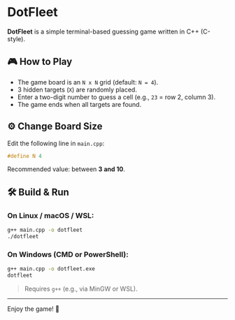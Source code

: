 # DotFleet

**DotFleet** is a simple terminal-based guessing game written in C++ (C-style).

## 🎮 How to Play

- The game board is an `N x N` grid (default: `N = 4`).
- 3 hidden targets (`X`) are randomly placed.
- Enter a two-digit number to guess a cell (e.g., `23` = row 2, column 3).
- The game ends when all targets are found.

## ⚙️ Change Board Size

Edit the following line in `main.cpp`:

```cpp
#define N 4
```

Recommended value: between **3 and 10**.

## 🛠 Build & Run

### On Linux / macOS / WSL:

```bash
g++ main.cpp -o dotfleet
./dotfleet
```

### On Windows (CMD or PowerShell):

```cmd
g++ main.cpp -o dotfleet.exe
dotfleet
```

> Requires `g++` (e.g., via MinGW or WSL).

---

Enjoy the game! 🎯
